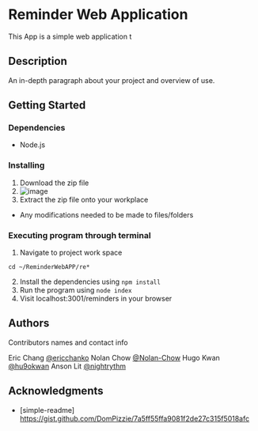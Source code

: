 # Reminder Web Application

This App is a simple web application t

## Description

An in-depth paragraph about your project and overview of use.

## Getting Started

### Dependencies

* Node.js

### Installing

1. Download the zip file
2. ![image](https://user-images.githubusercontent.com/72037665/132135010-2aaedbba-1946-496b-b96b-7a313398f466.png)
3. Extract the zip file onto your workplace
* Any modifications needed to be made to files/folders

### Executing program through terminal

 1. Navigate to project work space
```
cd ~/ReminderWebAPP/re*

```
 2. Install the dependencies using ```npm install```
 3. Run the program using ```node index```
 4. Visit localhost:3001/reminders in your browser



## Authors

Contributors names and contact info

Eric Chang [@ericchanko](https://github.com/ericchanko)
Nolan Chow [@Nolan-Chow](https://github.com/Nolan-Chow)
Hugo Kwan [@hu9okwan](https://github.com/hu9okwan)
Anson Lit [@nightrythm](https://github.com/nightrhythm)




## Acknowledgments

* [simple-readme] https://gist.github.com/DomPizzie/7a5ff55ffa9081f2de27c315f5018afc
